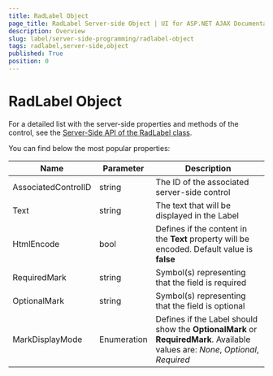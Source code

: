 ```yaml
---
title: RadLabel Object
page_title: RadLabel Server-side Object | UI for ASP.NET AJAX Documentation
description: Overview
slug: label/server-side-programming/radlabel-object
tags: radlabel,server-side,object
published: True
position: 0
---
```


# RadLabel Object

For a detailed list with the server-side properties and methods of the control, see the [Server-Side API of the RadLabel class](https://docs.telerik.com/devtools/aspnet-ajax/api/server/Telerik.Web.UI/RadLabel).

You can find below the most popular properties:


| Name | Parameter | Description |
|---|---|---|
| AssociatedControlID | string | The ID of the associated server-side control |
| Text | string | The text that will be displayed in the Label |
| HtmlEncode | bool | Defines if the content in the **Text** property will be encoded. Default value is **false** |
| RequiredMark | string | Symbol(s) representing that the field is required |
| OptionalMark | string | Symbol(s) representing that the field is optional |
| MarkDisplayMode | Enumeration | Defines if the Label should show the **OptionalMark** or **RequiredMark**. Available values are: *None*, *Optional*, *Required* |



